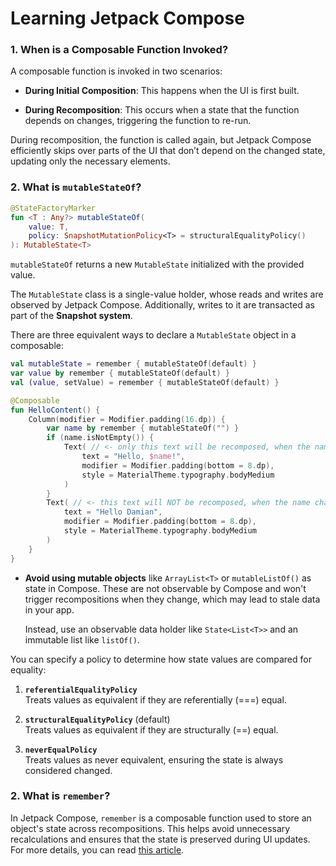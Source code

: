 # Learning Jetpack Compose

### 1. When is a Composable Function Invoked?

A composable function is invoked in two scenarios:

- **During Initial Composition**: This happens when the UI is first built.
  
- **During Recomposition**: This occurs when a state that the function depends on changes, triggering the function to re-run.

During recomposition, the function is called again, but Jetpack Compose efficiently skips over parts of the UI that don’t depend on the changed state, updating only the necessary elements.

### 2. What is `mutableStateOf`?

```kotlin
@StateFactoryMarker
fun <T : Any?> mutableStateOf(
    value: T,
    policy: SnapshotMutationPolicy<T> = structuralEqualityPolicy()
): MutableState<T>
```
`mutableStateOf` returns a new `MutableState` initialized with the provided value.

The `MutableState` class is a single-value holder, whose reads and writes are observed by Jetpack Compose. Additionally, writes to it are transacted as part of the **Snapshot system**.

There are three equivalent ways to declare a `MutableState` object in a composable:

```kotlin
val mutableState = remember { mutableStateOf(default) }
var value by remember { mutableStateOf(default) }
val (value, setValue) = remember { mutableStateOf(default) }
```

```kotlin
@Composable
fun HelloContent() {
    Column(modifier = Modifier.padding(16.dp)) {
        var name by remember { mutableStateOf("") }
        if (name.isNotEmpty()) {
            Text( // <- only this text will be recomposed, when the name changes
                text = "Hello, $name!",  
                modifier = Modifier.padding(bottom = 8.dp),
                style = MaterialTheme.typography.bodyMedium
            )
        }
        Text( // <- this text will NOT be recomposed, when the name changes
            text = "Hello Damian",
            modifier = Modifier.padding(bottom = 8.dp),
            style = MaterialTheme.typography.bodyMedium
        )
    }
}
```
- **Avoid using mutable objects** like `ArrayList<T>` or `mutableListOf()` as state in Compose. These are not observable by Compose and won't trigger recompositions when they change, which may lead to stale data in your app.
  
  Instead, use an observable data holder like `State<List<T>>` and an immutable list like `listOf()`.

You can specify a policy to determine how state values are compared for equality:

1. **`referentialEqualityPolicy`**  
   Treats values as equivalent if they are referentially (===) equal.
   
2. **`structuralEqualityPolicy`** (default)  
   Treats values as equivalent if they are structurally (==) equal.
   
3. **`neverEqualPolicy`**  
   Treats values as never equivalent, ensuring the state is always considered changed.

### 2. What is `remember`?
In Jetpack Compose, `remember` is a composable function used to store an object's state across recompositions. This helps avoid unnecessary recalculations and ensures that the state is preserved during UI updates.  For more details, you can read [this article](https://medium.com/androiddevelopers/under-the-hood-of-jetpack-compose-part-2-of-2-37b2c20c6cdd).

